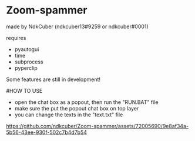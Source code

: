 # Zoom-spammer
made by NdkCuber (ndkcuber13#9259 or ndkcuber#0001)

requires
- pyautogui
- time
- subprocess
- pyperclip

Some features are still in development!

#HOW TO USE
* open the chat box as a popout, then run the "RUN.BAT" file
* make sure the put the popout chat box on top layer
* you can change the texts in the "text.txt" file


https://github.com/ndkcuber/Zoom-spammer/assets/72005690/9e8af34a-5b56-43ee-930f-502c7b4d7b54

